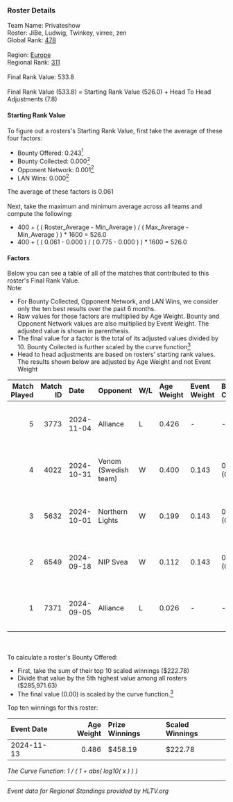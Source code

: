 ### Roster Details<br />
Team Name: Privateshow<br />
Roster: JiBe, Ludwig, Twinkey, virree, zen<br />
Global Rank: [478](../../standings_global_2025_02_28.md)<br />
<br />
Region: [Europe]( ../../standings_europe_2025_02_28.md)<br />
Regional Rank: [311]( ../../standings_europe_2025_02_28.md)<br />
<br />
Final Rank Value:  533.8<br />
<br />
Final Rank Value (533.8) = Starting Rank Value (526.0) + Head To Head Adjustments (7.8)<br />

#### Starting Rank Value<br />
To figure out a rosters's Starting Rank Value, first take the average of these four factors:<br />
- Bounty Offered: 0.243[<sup>1</sup>](#table2)
- Bounty Collected: 0.000[<sup>2</sup>](#table1)
- Opponent Network: 0.001[<sup>2</sup>](#table1)
- LAN Wins: 0.000[<sup>2</sup>](#table1)

The average of these factors is 0.061<br />
<br />
Next, take the maximum and minimum average across all teams and compute the following:<br />
- 400 + ( ( Roster_Average - Min_Average ) / ( Max_Average - Min_Average ) ) * 1600 = 526.0
- 400 + ( ( 0.061 - 0.000 ) / ( 0.775 - 0.000 ) ) * 1600 = 526.0


#### Factors<br />
Below you can see a table of all of the matches that contributed to this roster's Final Rank Value.<br />
Note:<br />

- For Bounty Collected, Opponent Network, and LAN Wins, we consider only the ten best results over the past 6 months.
- Raw values for those factors are multiplied by Age Weight. Bounty and Opponent Network values are also multiplied by Event Weight. The adjusted value is shown in parenthesis.
- The final value for a factor is the total of its adjusted values divided by 10. Bounty Collected is further scaled by the curve function[<sup>3</sup>](#curveFunction)
- Head to head adjustments are based on rosters' starting rank values. The results shown below are adjusted by Age Weight and not Event Weight
<span id="table1"></span><br />


| Match Played | Match ID | Date       | Opponent             | W/L | Age Weight | Event Weight | Bounty Collected | Opponent Network | LAN Wins  | H2H Adj. | Roster                             |
| -: | -: | :- | :- | :- | :- | :- | :- | :- | :- | -: | :- |
|            5 |     3773 | 2024-11-04 | Alliance             | L   | 0.426      | -            | -                | -                | -         |    -1.32 | JiBe, Ludwig, Twinkey, virree, zen |
|            4 |     4022 | 2024-10-31 | Venom (Swedish team) | W   | 0.400      | 0.143        | 0.000 (0.000)    | 0.068 (0.004)    | 0 (0.000) |     5.95 | JiBe, Ludwig, Twinkey, virree, zen |
|            3 |     5632 | 2024-10-01 | Northern Lights      | W   | 0.199      | 0.143        | 0.000 (0.000)    | 0.042 (0.001)    | 0 (0.000) |     2.09 | JiBe, Ludwig, Twinkey, virree, zen |
|            2 |     6549 | 2024-09-18 | NIP Svea             | W   | 0.112      | 0.143        | 0.000 (0.000)    | 0.052 (0.001)    | 0 (0.000) |     1.17 | JiBe, Ludwig, Twinkey, virree, zen |
|            1 |     7371 | 2024-09-05 | Alliance             | L   | 0.026      | -            | -                | -                | -         |    -0.07 | JiBe, Ludwig, Twinkey, virree, zen |

<br />
<span id="table2"></span><br />
To calculate a roster's Bounty Offered:<br />

- First, take the sum of their top 10 scaled winnings ($222.78)
- Divide that value by the 5th highest value among all rosters ($285,971.63)
- The final value (0.00) is scaled by the curve function.[<sup>3</sup>](#curveFunction)

Top ten winnings for this roster:<br />

| Event Date | Age Weight | Prize Winnings | Scaled Winnings |
| :- | -: | :- | :- |
| 2024-11-13 |      0.486 | $458.19        | $222.78         |


<span id="curveFunction"></span>_The Curve Function: 1 / ( 1 + abs( log10( x ) ) )_<br />

---
_Event data for Regional Standings provided by HLTV.org_<br />
